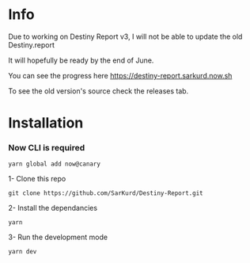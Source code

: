 # Info

Due to working on Destiny Report v3, I will not be able to update the old Destiny.report

It will hopefully be ready by the end of June.

You can see the progress here https://destiny-report.sarkurd.now.sh

To see the old version's source check the releases tab.

# Installation

### Now CLI is required

`yarn global add now@canary`

1- Clone this repo

`git clone https://github.com/SarKurd/Destiny-Report.git`

2- Install the dependancies

`yarn`

3- Run the development mode

`yarn dev`
